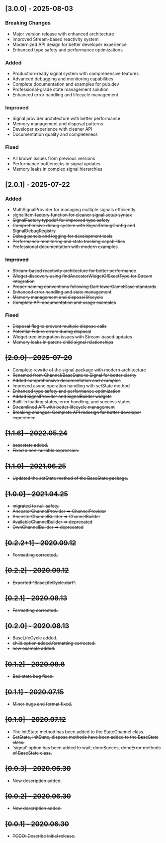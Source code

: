 ## [3.0.0] - 2025-08-03

### Breaking Changes
* Major version release with enhanced architecture
* Improved Stream-based reactivity system
* Modernized API design for better developer experience
* Enhanced type safety and performance optimizations

### Added
* Production-ready signal system with comprehensive features
* Advanced debugging and monitoring capabilities
* Complete documentation and examples for pub.dev
* Professional-grade state management solution
* Enhanced error handling and lifecycle management

### Improved
* Signal provider architecture with better performance
* Memory management and disposal patterns
* Developer experience with cleaner API
* Documentation quality and completeness

### Fixed
* All known issues from previous versions
* Performance bottlenecks in signal updates
* Memory leaks in complex signal hierarchies

## [2.0.1] - 2025-07-22

### Added
* MultiSignalProvider for managing multiple signals efficiently
* signalItem<S> factory function for cleaner signal setup syntax
* SignalFactory typedef for improved type safety
* Comprehensive debug system with SignalDebugConfig and SignalDebugRegistry
* Debug panels and logging for development tools
* Performance monitoring and state tracking capabilities
* Professional documentation with modern examples

### Improved
* Stream-based reactivity architecture for better performance
* Widget discovery using findAncestorWidgetOfExactType for Stream integration
* Proper naming conventions following Dart lowerCamelCase standards
* Enhanced error handling and state management
* Memory management and disposal lifecycle
* Complete API documentation and usage examples

### Fixed
* Disposal flag to prevent multiple dispose calls
* Potential Future errors during disposal
* Widget tree integration issues with Stream-based updates
* Memory leaks in parent-child signal relationships

## [2.0.0] - 2025-07-20

* Complete rewrite of the signal package with modern architecture
* Renamed from Channel/BaseState to Signal for better clarity
* Added comprehensive documentation and examples
* Improved async operation handling with setState method
* Enhanced type safety and performance optimization
* Added SignalProvider and SignalBuilder widgets
* Built-in loading states, error handling, and success states
* Streamlined API with better lifecycle management
* Breaking changes: Complete API redesign for better developer experience

## [1.1.6] - 2022.05.24

* basestate added.
* Fixed a non-nullable expression.

## [1.1.0] - 2021.06.25

* Updated the setState method of the BaseState package.
 
## [1.0.0] - 2021.04.25

* migrated to null safety.
* AncestorChannelProvider => ChannelProvider 
* AncestorChannelBuilder => ChannelBuilder 
* AvailableChannelBuilder => deprecated
* OwnChannelBuilder => deprecated

## [0.2.2+1] - 2020.09.12

* Formatting corrected..

## [0.2.2] - 2020.09.12

* Exported "BaseLifeCycle.dart".

## [0.2.1] - 2020.08.13

* Formatting corrected..

## [0.2.0] - 2020.08.13

* BaseLifeCycle added.
* child option added.formatting corrected.
* new example added.

## [0.1.2] - 2020.08.8

* Bad state bug fixed.

## [0.1.1] - 2020.07.15

* Minor bugs and format fixed.

## [0.1.0] - 2020.07.12

* The initState method has been added to the StateChannel class.
* SetState, initState, dispose methods have been added to the BaseState class.
* 'signal' option has been added to wait, doneSucces, doneError methods of BaseState class.

## [0.0.3] - 2020.06.30

* New description added.

## [0.0.2] - 2020.06.30

* New description added.

## [0.0.1] - 2020.06.30

* TODO: Describe initial release.
